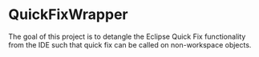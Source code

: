 # QuickFixWrapper

The goal of this project is to detangle the Eclipse Quick Fix functionality from the IDE such that quick fix can be called on non-workspace objects.
